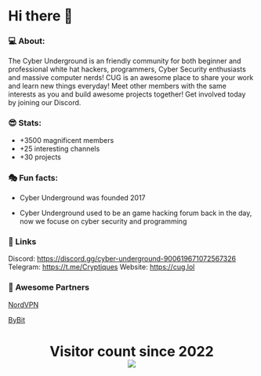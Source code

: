 # Hi there 👋

### 💻 About:
The Cyber Underground is an friendly community for both beginner and professional white hat hackers, programmers, Cyber Security enthusiasts and massive computer nerds! CUG is an awesome place to share your work and learn new things everyday! Meet other members with the same interests as you and build awesome projects together! Get involved today by joining our Discord.

### 😎 Stats:
* +3500 magnificent members
* +25 interesting channels
* +30 projects
  
### 🎭 Fun facts:
* Cyber Underground was founded 2017

* Cyber Underground used to be an game hacking forum back in the day, now we focuse on cyber security and programming

### 👥 Links
Discord: https://discord.gg/cyber-underground-900619671072567326
Telegram: https://t.me/Cryptiques
Website: https://cug.lol

### 🤝 Awesome Partners
[NordVPN](https://go.nordvpn.net/SH4an)

[ByBit](https://partner.bybit.com/b/CUG )

<p> 
  <h1 align="center">Visitor count since 2022<br>
  <img src="https://profile-counter.glitch.me/Cyber-Underground/count.svg" />
    </h1>
</p>


